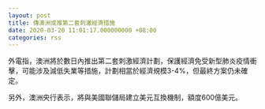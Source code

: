 ```yaml
---
layout: post
title: 傳澳洲或推第二套刺激經濟措施
date: 2020-03-20 11:01:17.000000000 +08:00
categories: rss
---
```


外電指，澳洲將於數日內推出第二套刺激經濟計劃，保護經濟免受新型肺炎疫情衝擊，可能涉及減低失業等措施，計劃相當於經濟規模3-4%，但最終方案仍未確定。
	
另外，澳洲央行表示，將與美國聯儲局建立美元互換機制，額度600億美元。
